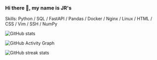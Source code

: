 ### Hi there 👋, my name is JR's


Skills: Python / SQL / FastAPI / Pandas / Docker / Nginx / Linux / HTML / CSS / Vim / SSH / NumPy

 

![GitHub stats](https://github-readme-stats.vercel.app/api?username=taquero-programador&show_icons=true&theme=dark)  

![GitHub Activity Graph](https://activity-graph.herokuapp.com/graph?username=taquero-programador)  

![GitHub streak stats](https://github-readme-streak-stats.herokuapp.com/?user=taquero-programador)  

